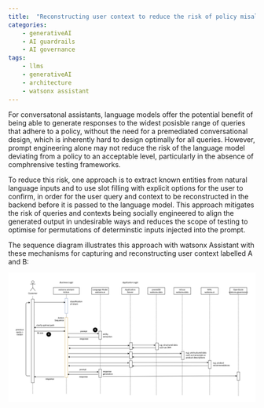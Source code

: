```yaml
---
title:  "Reconstructing user context to reduce the risk of policy misaligned generated content in LLM enabled conversational assistants"
categories: 
    - generativeAI
    - AI guardrails
    - AI governance
tags: 
    - llms
    - generativeAI
    - architecture
    - watsonx assistant
---
```


For conversatonal assistants, language models offer the potential benefit of being able to generate responses to the widest posisble range of queries that adhere to a policy, without the need for a premediated conversational design, which is inherently hard to design optimally for all queries. However, prompt engineering alone may not reduce the risk of the language model deviating from a policy to an acceptable level, particularly in the absence of comphrensive testing frameworks.

To reduce this risk, one approach is to extract known entities from natural language inputs and to use slot filling with explicit options for the user to confirm, in order for the user query and context to be reconstructed in the backend before it is passed to the language model. This approach mitigates the risk of queries and contexts being socially engineered to align the generated output in undesirable ways and reduces the scope of testing to optimise for permutations of determinstic inputs injected into the prompt.

The sequence diagram illustrates this approach with watsonx Assistant with these mechanisms for capturing and reconstructing user context labelled A and B:

![Sequence Diagram](/assets/media/images/assistant-user-context.png)